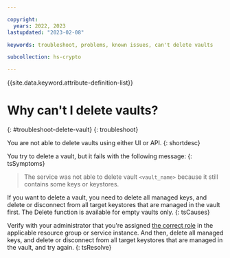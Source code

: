 ```yaml
---

copyright:
  years: 2022, 2023
lastupdated: "2023-02-08"

keywords: troubleshoot, problems, known issues, can't delete vaults

subcollection: hs-crypto

---
```


{{site.data.keyword.attribute-definition-list}}



# Why can't I delete vaults?
{: #troubleshoot-delete-vault}
{: troubleshoot}

You are not able to delete vaults using either UI or API.
{: shortdesc}

You try to delete a vault, but it fails with the following message:
{: tsSymptoms}

> The service was not able to delete vault `<vault_name>` because it still contains some keys or keystores.

If you want to delete a vault, you need to delete all managed keys, and delete or disconnect from all target keystores that are managed in the vault first. The Delete function is available for empty vaults only. 
{: tsCauses}

Verify with your administrator that you're assigned [the correct role](/docs/hs-crypto?topic=hs-crypto-manage-access#roles) in the applicable resource group or service instance. And then, delete all managed keys, and delete or disconnect from all target keystores that are managed in the vault, and try again.
{: tsResolve}

